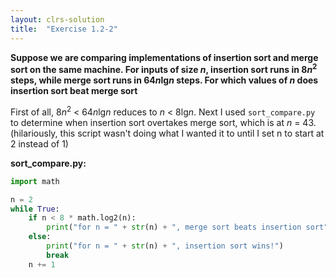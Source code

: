 ```yaml
---
layout: clrs-solution
title:  "Exercise 1.2-2"
---
```

**Suppose we are comparing implementations of insertion sort and merge sort on the same machine. For inputs of size *n*, insertion sort runs in 8*n*<sup>2</sup> steps, while merge sort runs in 64*n*lg*n* steps. For which values of *n* does insertion sort beat merge sort**

First of all, 8*n*<sup>2</sup> < 64*n*lg*n* reduces to *n* < 8lg*n*. Next I used `sort_compare.py` to determine when insertion sort overtakes merge sort, which is at *n* = 43. (hilariously, this script wasn't doing what I wanted it to until I set n to start at 2 instead of 1)

**sort_compare.py:**

```python
import math

n = 2
while True:
    if n < 8 * math.log2(n):
        print("for n = " + str(n) + ", merge sort beats insertion sort")
    else:
        print("for n = " + str(n) + ", insertion sort wins!")
        break
    n += 1
```